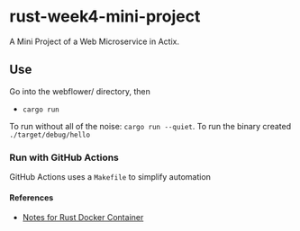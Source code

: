 
# rust-week4-mini-project
A Mini Project of a Web Microservice in Actix.



## Use
Go into the webflower/ directory, then 
* `cargo run`


To run without all of the noise:  `cargo run --quiet`.
To run the binary created `./target/debug/hello`

### Run with GitHub Actions

GitHub Actions uses a `Makefile` to simplify automation



#### References

* [Notes for Rust Docker Container](https://hub.docker.com/_/rust)

